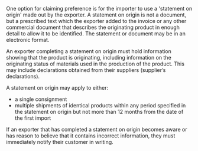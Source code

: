 One option for claiming preference is for the importer to use a 'statement on origin' made out by the exporter. A statement on origin is not a document, but a prescribed text which the exporter added to the invoice or any other commercial document that describes the originating product in enough detail to allow it to be identified. The statement or document may be in an electronic format.

An exporter completing a statement on origin must hold information showing that the product is originating, including information on the originating status of materials used in the production of the product. This may include declarations obtained from their suppliers (supplier’s declarations).

A statement on origin may apply to either:

- a single consignment
- multiple shipments of identical products within any period specified in the statement on origin but not more than 12 months from the date of the first import

If an exporter that has completed a statement on origin becomes aware or has reason to believe that it contains incorrect information, they must immediately notify their customer in writing.